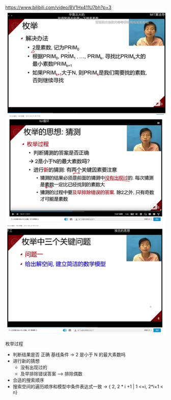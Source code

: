 https://www.bilibili.com/video/BV1Hx411U7bh?p=3
![](2021-09-28-10-18-26.png)
![](2021-09-28-10-20-44.png)
![](2021-09-28-10-23-57.png)

枚举过程

- 判断结果是否 正确 基线条件  -> 2 是小于 N 的最大素数吗
- 进行新的猜想
	- 没有出现过的
	- 及早排除错误答案 --> 排除偶数
- 合适的搜索顺序
- 搜索空间的遍历顺序和模型中条件表达式一致 -> { 2, 2 * i +1 | 1 <=i, 2*i+1 < n}
